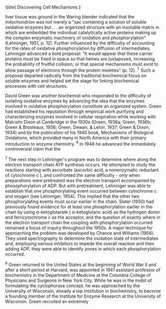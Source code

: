 \title{
Discovering Cell Mechanisms
}

liver tissue was ground in the Waring blender indicated that the mitochondrion was not merely a "sac containing a solution of soluble oxidative enzymes but. . . an organized structure with an insoluble matrix in which are embedded the individual catalytically active proteins making up the complex enzymatic machinery of oxidation and phosphorylation" (Lehninger, 1951, p. 12). Further influenced by the difficulty of accounting for the rates of oxidative phosphorylation by diffusion of intermediates, Lehninger advanced a bold proposal: "It would appear that these carrier proteins must be fixed in space so that hemes are juxtaposed, increasing the probability of fruitful collision, or that special mechanisms must exist to allow passage of electrons through the protein moieties" (p. 12). ${ }^{7}$ Such a proposal departed radically from the traditional biochemical focus on soluble enzymes and helped set the stage for linking biochemical processes with cell structures.

David Green was another biochemist who responded to the difficulty of isolating oxidative enzymes by advancing the idea that the enzymes involved in oxidative phosphorylation constitute an organized system. Green had established his reputation through empirical work purifying and characterizing enzymes involved in cellular respiration while working with Malcolm Dixon at Cambridge in the 1930s (Green, 1936a; Green, 1936b; Green \& Brosteaux, 1936; Green, Dewan, \& Leloir, 1937; Green \& Dixon, 1934) and by the publication of his 1940 book, Mechanisms of Biological Oxidations, which provided many in North America with their primary introduction to enzyme chemistry. ${ }^{8}$ In 1948 he advanced the immediately controversial claim that the

${ }^{7}$ The next step in Lehninger's program was to determine where along the electron transport chain ATP synthesis occurs. He attempted to study the reactions starting with ascorbate (ascorbic acid, a nonenzymatic reductant of cytochrome $c$ ), and confronted the same difficulty - only when preparations were pretreated was the electron transport accompanied by phosophorylation of ADP. But with pretreatment, Lehninger was able to establish that one phosphorylating event occurred between cytochrome $c$ and oxygen (see Lehninger, 1954). This implied that the other two phosphorylating events must occur earlier in the chain. Slater (1950) had previously found evidence for at least one phosphorylation earlier in the chain by using $\alpha$-ketoglutarate ( $\alpha$-ketoglutaric acid) as the hydrogen donor and ferricytochrome $c$ as the acceptor, and the question of exactly where in the electron transport chain the coupling with phosphorylation occurred remained a focus of inquiry throughout the 1950s. A major technique for approaching the problem was developed by Chance and Williams (1956). They used spectrography to determine the oxidation state of intermediates and, employing various inhibitors to impede the overall reaction and then adding ADP, they were able to identify zones in which each phosphorylation occurred.

${ }^{8}$ Green returned to the United States at the beginning of World War II and after a short period at Harvard, was appointed in 1941 assistant professor of biochemistry in the Department of Medicine at the Columbia College of Physicians and Surgeons in New York City. While he was in the midst of formulating the cyclophorase concept, he was approached by the University of Wisconsin, already a top institution in biochemistry, to become a founding member of the Institute for Enzyme Research at the University of Wisconsin. Green recruited an extremely